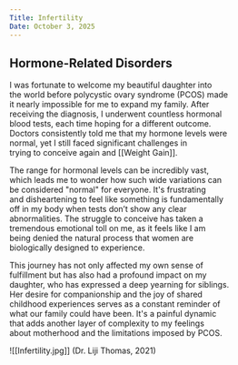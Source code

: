 ```yaml
---
Title: Infertility
Date: October 3, 2025
---
```

## Hormone-Related Disorders

I was fortunate to welcome my beautiful daughter into  
the world before polycystic ovary syndrome (PCOS) made  
it nearly impossible for me to expand my family. After  
receiving the diagnosis, I underwent countless hormonal  
blood tests, each time hoping for a different outcome.  
Doctors consistently told me that my hormone levels were  
normal, yet I still faced significant challenges in  
trying to conceive again and [[Weight Gain]].

The range for hormonal levels can be incredibly vast,  
which leads me to wonder how such wide variations can  
be considered "normal" for everyone. It's frustrating  
and disheartening to feel like something is fundamentally  
off in my body when tests don’t show any clear  
abnormalities. The struggle to conceive has taken a  
tremendous emotional toll on me, as it feels like I am  
being denied the natural process that women are  
biologically designed to experience.

This journey has not only affected my own sense of  
fulfillment but has also had a profound impact on my  
daughter, who has expressed a deep yearning for siblings.  
Her desire for companionship and the joy of shared  
childhood experiences serves as a constant reminder of  
what our family could have been. It's a painful dynamic  
that adds another layer of complexity to my feelings  
about motherhood and the limitations imposed by PCOS.

![[Infertility.jpg]]
(Dr. Liji Thomas, 2021)